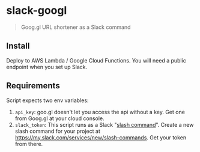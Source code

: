 # slack-googl

> Goog.gl URL shortener as a Slack command

## Install
Deploy to AWS Lambda / Google Cloud Functions.
You will need a public endpoint when you set up Slack.

## Requirements
Script expects two env variables:

1. `api_key`: goo.gl doesn't let you access the api without a key. Get one from Goog.gl at your cloud console.
2. `slack_token`: This script runs as a Slack "[slash command](https://api.slack.com/slash-command)". Create a new slash command for your project at https://my.slack.com/services/new/slash-commands. Get your token from there.



